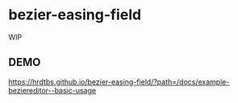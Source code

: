 # bezier-easing-field

WIP

## DEMO

https://hrdtbs.github.io/bezier-easing-field/?path=/docs/example-beziereditor--basic-usage
